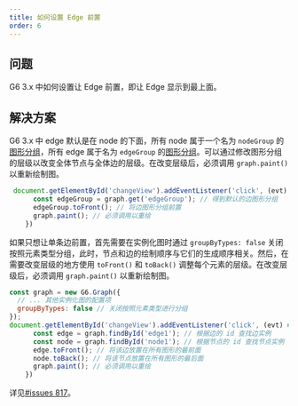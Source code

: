 ```yaml
---
title: 如何设置 Edge 前置
order: 6
---
```


## 问题
G6 3.x 中如何设置让 Edge 前置，即让 Edge 显示到最上面。

## 解决方案
G6 3.x 中 edge 默认是在 node 的下面，所有 node 属于一个名为 `nodeGroup` 的[图形分组](/zh/docs/manual/advanced/graphics-group)，所有 edge 属于名为 `edgeGroup` 的[图形分组](/zh/docs/manual/advanced/graphics-group)。可以通过修改图形分组的层级以改变全体节点与全体边的层级。在改变层级后，必须调用 `graph.paint()` 以重新绘制图。

```javascript
 document.getElementById('changeView').addEventListener('click', (evt) => {
      const edgeGroup = graph.get('edgeGroup'); // 得到默认的边图形分组
      edgeGroup.toFront(); // 将边图形分组前置
      graph.paint(); // 必须调用以重绘
    })
```

如果只想让单条边前置，首先需要在实例化图时通过 `groupByTypes: false` 关闭按照元素类型分组，此时，节点和边的绘制顺序与它们的生成顺序相关。然后，在需要改变层级的地方使用 `toFront()` 和 `toBack()` 调整每个元素的层级。在改变层级后，必须调用 `graph.paint()` 以重新绘制图。

```javascript
const graph = new G6.Graph({
  // ... 其他实例化图的配置项
  groupByTypes: false // 关闭按照元素类型进行分组
});
document.getElementById('changeView').addEventListener('click', (evt) => {
      const edge = graph.findById('edge1'); // 根据边的 id 查找边实例
      const node = graph.findById('node1'); // 根据节点的 id 查找节点实例
      edge.toFront(); // 将该边放置在所有图形的最前面
      node.toBack(); // 将该节点放置在所有图形的最后面
      graph.paint(); // 必须调用以重绘
    })
```

详见[#issues 817](https://github.com/antvis/G6/issues/817)。
